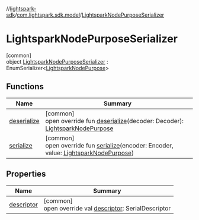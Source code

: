 //[lightspark-sdk](../../../index.md)/[com.lightspark.sdk.model](../index.md)/[LightsparkNodePurposeSerializer](index.md)

# LightsparkNodePurposeSerializer

[common]\
object [LightsparkNodePurposeSerializer](index.md) : EnumSerializer&lt;[LightsparkNodePurpose](../-lightspark-node-purpose/index.md)&gt;

## Functions

| Name | Summary |
|---|---|
| [deserialize](../-withdrawal-request-status-serializer/index.md#-119773072%2FFunctions%2F-962664521) | [common]<br>open override fun [deserialize](../-withdrawal-request-status-serializer/index.md#-119773072%2FFunctions%2F-962664521)(decoder: Decoder): [LightsparkNodePurpose](../-lightspark-node-purpose/index.md) |
| [serialize](index.md#-397466682%2FFunctions%2F-962664521) | [common]<br>open override fun [serialize](index.md#-397466682%2FFunctions%2F-962664521)(encoder: Encoder, value: [LightsparkNodePurpose](../-lightspark-node-purpose/index.md)) |

## Properties

| Name | Summary |
|---|---|
| [descriptor](../-withdrawal-request-status-serializer/index.md#-54158242%2FProperties%2F-962664521) | [common]<br>open override val [descriptor](../-withdrawal-request-status-serializer/index.md#-54158242%2FProperties%2F-962664521): SerialDescriptor |

